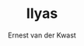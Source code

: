 ---
title: "Ilyas"
author: "Ernest van der Kwast"
isbn: ""
isbn13: "9789403160801"
rating: "4"
publisher: "De Bezige Bij"
pages: "319"
publishYear: "2020"
read: "2020"
goodreads_id: "55692043"
language: "nl"
---